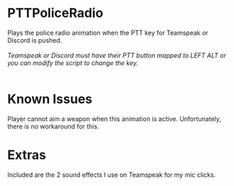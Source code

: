# PTTPoliceRadio
Plays the police radio animation when the PTT key for Teamspeak or Discord is pushed.
<br><br>
*Teamspeak or Discord must have their PTT button mapped to LEFT ALT or you can modify the script to change the key.*
<br><br>
# Known Issues
Player cannot aim a weapon when this animation is active. Unfortunately, there is no workaround for this.
# Extras
Included are the 2 sound effects I use on Teamspeak for my mic clicks.
